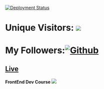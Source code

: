 [![Deployment Status](https://api.netlify.com/api/v1/badges/b7c7a8ad-59f6-4cfe-9656-6b936c8a4068/deploy-status)](https://app.netlify.com/sites/github-profile-generator-007/deploys)
# Unique Visitors: ![](https://visitor-badge.laobi.icu/badge?page_id=Rishav9852Kumar/App-Gallery)
# My Followers:[![Github](https://img.shields.io/github/followers/Rishav9852Kumar?label=Follow&style=social)](https://github.com/Rishav9852Kumar)
## [Live](https://github-profile-generator-007.netlify.app)
#### FrontEnd Dev Course ![](https://frontendmasters.com/cours)
